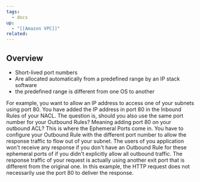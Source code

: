 ```yaml
---
tags:
  - docs
up:
  - "[[Amazon VPC]]"
related:
---
```

## Overview


- Short-lived port numbers
- Are allocated automatically from a predefined range by an IP stack software
- the predefined range is different from one OS to another

For example, you want to allow an IP address to access one of your subnets using port 80. You have added the IP address in port 80 in the Inbound Rules of your NACL. The question is, should you also use the same port number for your Outbound Rules? Meaning adding port 80 on your outbound ACL? This is where the Ephemeral Ports come in. You have to configure your Outbound Rule with the different port number to allow the response traffic to flow out of your subnet. The users of you application won't receive any response if you don't have an Outbound Rule for these ephemeral ports of if you didn't explicitly allow all outbound traffic. The response traffic of your request is actually using another exit port that is different from the original one. 
In this example, the HTTP request does not necessarily use the port 80 to deliver the response.

